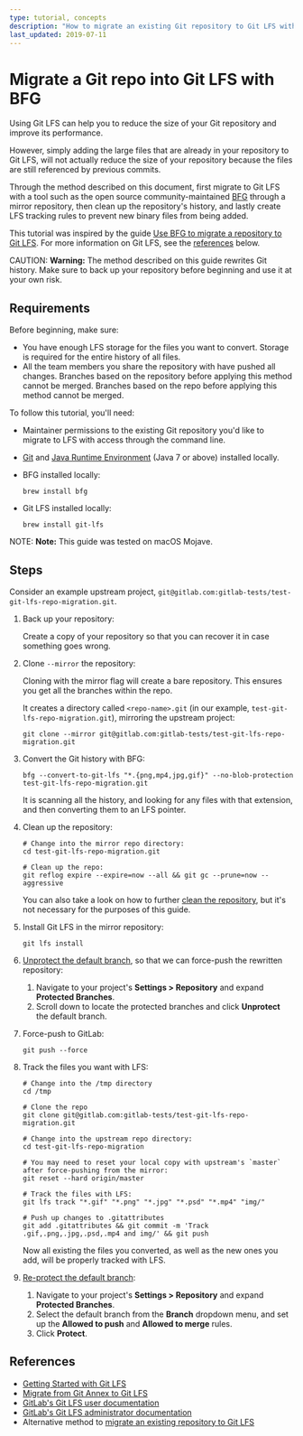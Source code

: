 ```yaml
---
type: tutorial, concepts
description: "How to migrate an existing Git repository to Git LFS with BFG."
last_updated: 2019-07-11
---
```


# Migrate a Git repo into Git LFS with BFG

Using Git LFS can help you to reduce the size of your Git
repository and improve its performance.

However, simply adding the
large files that are already in your repository to Git LFS,
will not actually reduce the size of your repository because
the files are still referenced by previous commits.

Through the method described on this document, first migrate
to Git LFS with a tool such as the open source community-maintained [BFG](https://rtyley.github.io/bfg-repo-cleaner/)
through a mirror repository, then clean up the repository's history,
and lastly create LFS tracking rules to prevent new binary files
from being added.

This tutorial was inspired by the guide
[Use BFG to migrate a repository to Git LFS](https://support.atlassian.com/bitbucket-cloud/docs/use-bfg-to-migrate-a-repo-to-git-lfs/).
For more information on Git LFS, see the [references](#references)
below.

CAUTION: **Warning:**
The method described on this guide rewrites Git history. Make
sure to back up your repository before beginning and use it at your
own risk.

## Requirements

Before beginning, make sure:

- You have enough LFS storage for the files you want to convert.
  Storage is required for the entire history of all files.
- All the team members you share the repository with have pushed all changes.
  Branches based on the repository before applying this method cannot be merged.
  Branches based on the repo before applying this method cannot be merged.

To follow this tutorial, you'll need:

- Maintainer permissions to the existing Git repository
  you'd like to migrate to LFS with access through the command line.
- [Git](https://git-scm.com/book/en/v2/Getting-Started-Installing-Git)
  and [Java Runtime Environment](https://www.java.com/en/download/manual.jsp)
  (Java 7 or above) installed locally.
- BFG installed locally:

   ```shell
   brew install bfg
   ```

- Git LFS installed locally:

   ```shell
   brew install git-lfs
   ```

NOTE: **Note:**
This guide was tested on macOS Mojave.

## Steps

Consider an example upstream project, `git@gitlab.com:gitlab-tests/test-git-lfs-repo-migration.git`.

1. Back up your repository:

   Create a copy of your repository so that you can
   recover it in case something goes wrong.

1. Clone `--mirror` the repository:

   Cloning with the mirror flag will create a bare repository.
   This ensures you get all the branches within the repo.

   It creates a directory called `<repo-name>.git`
   (in our example, `test-git-lfs-repo-migration.git`),
   mirroring the upstream project:

   ```shell
   git clone --mirror git@gitlab.com:gitlab-tests/test-git-lfs-repo-migration.git
   ```

1. Convert the Git history with BFG:

   ```shell
   bfg --convert-to-git-lfs "*.{png,mp4,jpg,gif}" --no-blob-protection test-git-lfs-repo-migration.git
   ```

   It is scanning all the history, and looking for any files with
   that extension, and then converting them to an LFS pointer.

1. Clean up the repository:

   ```shell
   # Change into the mirror repo directory:
   cd test-git-lfs-repo-migration.git

   # Clean up the repo:
   git reflog expire --expire=now --all && git gc --prune=now --aggressive
   ```

   You can also take a look on how to further [clean the repository](../../../user/project/repository/reducing_the_repo_size_using_git.md),
   but it's not necessary for the purposes of this guide.

1. Install Git LFS in the mirror repository:

   ```shell
   git lfs install
   ```

1. [Unprotect the default branch](../../../user/project/protected_branches.md),
   so that we can force-push the rewritten repository:

   1. Navigate to your project's **Settings > Repository** and
   expand **Protected Branches**.
   1. Scroll down to locate the protected branches and click
   **Unprotect** the default branch.

1. Force-push to GitLab:

   ```shell
   git push --force
   ```

1. Track the files you want with LFS:

   ```shell
   # Change into the /tmp directory
   cd /tmp

   # Clone the repo
   git clone git@gitlab.com:gitlab-tests/test-git-lfs-repo-migration.git

   # Change into the upstream repo directory:
   cd test-git-lfs-repo-migration

   # You may need to reset your local copy with upstream's `master` after force-pushing from the mirror:
   git reset --hard origin/master

   # Track the files with LFS:
   git lfs track "*.gif" "*.png" "*.jpg" "*.psd" "*.mp4" "img/"

   # Push up changes to .gitattributes
   git add .gitattributes && git commit -m 'Track .gif,.png,.jpg,.psd,.mp4 and img/' && git push
   ```

   Now all existing the files you converted, as well as the new
   ones you add, will be properly tracked with LFS.

1. [Re-protect the default branch](../../../user/project/protected_branches.md):

   1. Navigate to your project's **Settings > Repository** and
   expand **Protected Branches**.
   1. Select the default branch from the **Branch** dropdown menu,
   and set up the
   **Allowed to push** and **Allowed to merge** rules.
   1. Click **Protect**.

<!-- ## Troubleshooting

Include any troubleshooting steps that you can foresee. If you know beforehand what issues
one might have when setting this up, or when something is changed, or on upgrading, it's
important to describe those, too. Think of things that may go wrong and include them here.
This is important to minimize requests for support, and to avoid doc comments with
questions that you know someone might ask.

Each scenario can be a third-level heading, e.g. `### Getting error message X`.
If you have none to add when creating a doc, leave this section in place
but commented out to help encourage others to add to it in the future. -->

## References

- [Getting Started with Git LFS](https://about.gitlab.com/blog/2017/01/30/getting-started-with-git-lfs-tutorial/)
- [Migrate from Git Annex to Git LFS](migrate_from_git_annex_to_git_lfs.md)
- [GitLab's Git LFS user documentation](index.md)
- [GitLab's Git LFS administrator documentation](../../../administration/lfs/index.md)
- Alternative method to [migrate an existing repository to Git LFS](https://github.com/git-lfs/git-lfs/wiki/Tutorial#migrating-existing-repository-data-to-lfs)

<!--
Test project:
https://gitlab.com/gitlab-tests/test-git-lfs-repo-migration
-->
